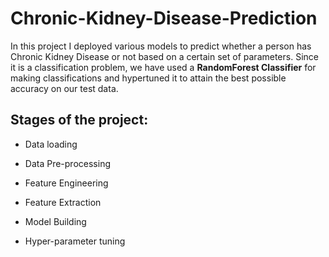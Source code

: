 # Chronic-Kidney-Disease-Prediction
In this project I deployed various models to predict whether a person has Chronic Kidney Disease or not based on a certain set of parameters. Since it is a classification problem, we have used a **RandomForest Classifier** for making classifications and hypertuned it to attain the best possible accuracy on our test data.

## Stages of the project:

- Data loading

- Data Pre-processing

- Feature Engineering

- Feature Extraction

- Model Building

- Hyper-parameter tuning
